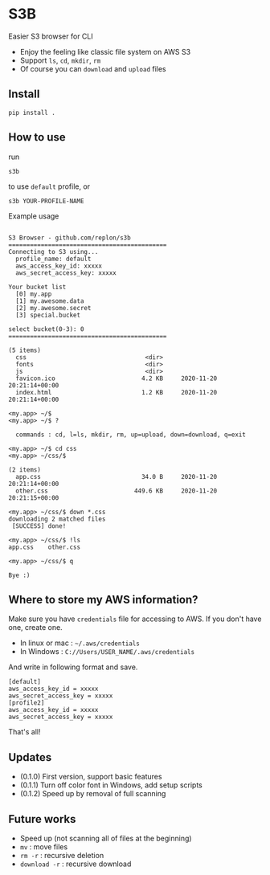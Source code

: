 # S3B
Easier S3 browser for CLI

- Enjoy the feeling like classic file system on AWS S3
- Support `ls`, `cd`, `mkdir`, `rm`
- Of course you can `download` and `upload` files

## Install

```shell script
pip install .
```

## How to use
run
```shell script
s3b
```
to use `default` profile, or
```shell script
s3b YOUR-PROFILE-NAME
```

Example usage
```shell script

S3 Browser - github.com/replon/s3b
============================================
Connecting to S3 using...
  profile_name: default
  aws_access_key_id: xxxxx
  aws_secret_access_key: xxxxx

Your bucket list
  [0] my.app
  [1] my.awesome.data
  [2] my.awesome.secret
  [3] special.bucket

select bucket(0-3): 0
============================================

(5 items)
  css                                 <dir>
  fonts                               <dir>
  js                                  <dir>
  favicon.ico                        4.2 KB     2020-11-20 20:21:14+00:00
  index.html                         1.2 KB     2020-11-20 20:21:14+00:00

<my.app> ~/$
<my.app> ~/$ ?

  commands : cd, l=ls, mkdir, rm, up=upload, down=download, q=exit

<my.app> ~/$ cd css
<my.app> ~/css/$

(2 items)
  app.css                            34.0 B     2020-11-20 20:21:14+00:00
  other.css                        449.6 KB     2020-11-20 20:21:15+00:00

<my.app> ~/css/$ down *.css
downloading 2 matched files
 [SUCCESS] done!

<my.app> ~/css/$ !ls
app.css    other.css

<my.app> ~/css/$ q

Bye :)

```
## Where to store my AWS information?
Make sure you have `credentials` file for accessing to AWS. If you don't have one, create one. 
- In linux or mac : `~/.aws/credentials`
- In Windows : `C://Users/USER_NAME/.aws/credentials`

And write in following format and save.

```text
[default]
aws_access_key_id = xxxxx
aws_secret_access_key = xxxxx
[profile2]
aws_access_key_id = xxxxx
aws_secret_access_key = xxxxx
```
That's all!

## Updates

- (0.1.0) First version, support basic features
- (0.1.1) Turn off color font in Windows, add setup scripts
- (0.1.2) Speed up by removal of full scanning


## Future works

- Speed up (not scanning all of files at the beginning)
- `mv` : move files
- `rm -r` : recursive deletion
- `download -r` : recursive download